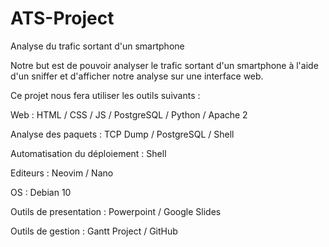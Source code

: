 # ATS-Project
Analyse du trafic sortant d'un smartphone

Notre but est de pouvoir analyser le trafic sortant d'un smartphone à l'aide d'un sniffer et d'afficher notre analyse sur une interface web.


Ce projet nous fera utiliser les outils suivants :


Web : HTML / CSS / JS / PostgreSQL / Python / Apache 2

Analyse des paquets : TCP Dump / PostgreSQL / Shell

Automatisation du déploiement : Shell

Editeurs : Neovim / Nano

OS : Debian 10

Outils de presentation : Powerpoint / Google Slides

Outils de gestion : Gantt Project / GitHub
